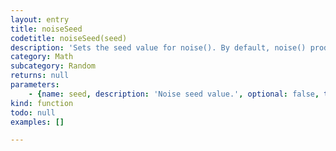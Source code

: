 ```yaml
---
layout: entry
title: noiseSeed
codetitle: noiseSeed(seed)
description: 'Sets the seed value for noise(). By default, noise() produces different results each time the program is run. Set the value parameter to a constant to return the same pseudo-random numbers each time the software is run.'
category: Math
subcategory: Random
returns: null
parameters:
    - {name: seed, description: 'Noise seed value.', optional: false, type: [Number]}
kind: function
todo: null
examples: []

---
```

